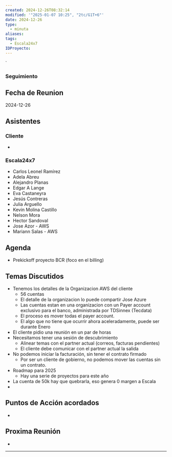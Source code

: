 ```yaml
---
created: 2024-12-26T08:32:14
modified: '"2025-01-07 10:25", "2tc/G1T+6"'
date: 2024-12-26
type:
  - minuta
aliases: 
tags:
  - Escala24x7
IDProyecto: 
---
```


`

### Seguimiento

## Fecha de Reunion
2024-12-26

## Asistentes

### Cliente
* 
### Escala24x7
- Carlos Leonel Ramírez
- Adela Abreu
- Alejandro Planas
- Edgar A Lange
- Eva Castaneyra
- Jesús Contreras
- Julia Arguello
- Kevin Molina Castillo
- Nelson Mora
- Hector Sandoval
- Jose Azor - AWS
- Mariann Salas - AWS

## Agenda
* Prekickoff proyecto BCR (foco en el billing)
## Temas Discutidos
*  Tenemos los detalles de la Organizacion AWS del cliente
	* 56 cuentas
	* El detalle de la organizacion lo puede compartir Jose Azure
	* Las cuentas estan en una organizacion con un Payer account exclusivo para el banco, administrada por TDSinnex (Tecdata)
	* El proceso es mover todas el payer account.
	* El algo que no tiene que ocurrir ahora aceleradamente, puede ser durante Enero
* El cliente pidio una reunión en un par de horas
* Necesitamos tener una sesión de descubrimiento
	* Alinear temas con el partner actual (correos, facturas pendientes)
	* El cliente debe comunicar con el partner actual la salida
* No podemos iniciar la facturación, sin tener el contrato firmado
	* Por ser un cliente de gobierno, no podemos mover las cuentas sin un contrato.
* Roadmap para 2025
	* Hay una serie de proyectos para este año
* La cuenta de 50k hay que quebrarla, eso genera 0 margen a Escala
* 
## Puntos de Acción acordados
- 

## Proxima Reunión
*   

---
